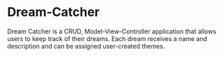# Dream-Catcher
Dream Catcher is a CRUD, Model-View-Controller application that allows users to keep track of their dreams. Each dream receives a name and description and can be assigned user-created themes. 
